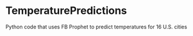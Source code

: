 # TemperaturePredictions
Python code that uses FB Prophet to predict temperatures for 16 U.S. cities
